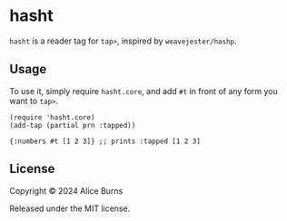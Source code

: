 # hasht

`hasht` is a reader tag for `tap>`, inspired by `weavejester/hashp`.

## Usage

To use it, simply require `hasht.core`, and add `#t` in front of any form
you want to `tap>`.

```
(require 'hasht.core)
(add-tap (partial prn :tapped))

{:numbers #t [1 2 3]} ;; prints :tapped [1 2 3]
```

## License

Copyright © 2024 Alice Burns

Released under the MIT license.